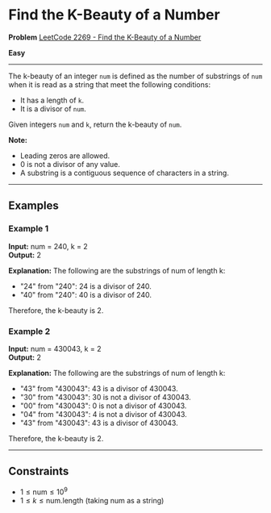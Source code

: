 # Find the K-Beauty of a Number

**Problem** [LeetCode 2269 - Find the K-Beauty of a Number](https://leetcode.com/problems/find-the-k-beauty-of-a-number/description/)

**Easy**

---

The k-beauty of an integer `num` is defined as the number of substrings of `num` when it is read as a string that meet the following conditions:

- It has a length of `k`.
- It is a divisor of `num`.

Given integers `num` and `k`, return the k-beauty of `num`.

**Note:**

- Leading zeros are allowed.
- 0 is not a divisor of any value.
- A substring is a contiguous sequence of characters in a string.

---

## Examples

### Example 1

**Input:** num = 240, k = 2  
**Output:** 2

**Explanation:**
The following are the substrings of num of length k:

- "24" from "240": 24 is a divisor of 240.
- "40" from "240": 40 is a divisor of 240.

Therefore, the k-beauty is 2.

### Example 2

**Input:** num = 430043, k = 2  
**Output:** 2

**Explanation:**
The following are the substrings of num of length k:

- "43" from "430043": 43 is a divisor of 430043.
- "30" from "430043": 30 is not a divisor of 430043.
- "00" from "430043": 0 is not a divisor of 430043.
- "04" from "430043": 4 is not a divisor of 430043.
- "43" from "430043": 43 is a divisor of 430043.

Therefore, the k-beauty is 2.

---

## Constraints

- $1 \leq \text{num} \leq 10^9$
- $1 \leq k \leq \text{num.length}$ (taking num as a string)
